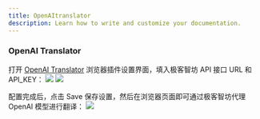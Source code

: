 ```yaml
---
title: OpenAItranslator
description: Learn how to write and customize your documentation.
---
```


<div class="text-base leading-7 text-gray-700 dark:text-gray-400">
    <h3 id="openai-translator" class="text-xl font-bold tracking-tight text-gray-900 dark:text-white"> OpenAI Translator </h3>
    <p class="mt-6"> 打开 
      <a target="_blank" class="underline hover:text-gray-500" href="https://chromewebstore.google.com/detail/openai-translator/ogjibjphoadhljaoicdnjnmgokohngcc">OpenAI Translator</a> 
      浏览器插件设置界面，填入极客智坊 API 接口 URL 和 API_KEY： 
      <img class="mt-2" src="https://cdn.geekai.co/storage/2024/09/21/image-20240921200149336.png">
      <img class="mt-2" src="https://cdn.geekai.co/storage/2024/09/21/image-20240921200846450.png">
    </p>
    <p class="mt-3"> 配置完成后，点击 Save 保存设置，然后在浏览器页面即可通过极客智坊代理 OpenAI 模型进行翻译： 
      <img class="mt-2" src="https://cdn.geekai.co/storage/2024/09/21/image-20240921200944594.png">
    </p>
</div>


